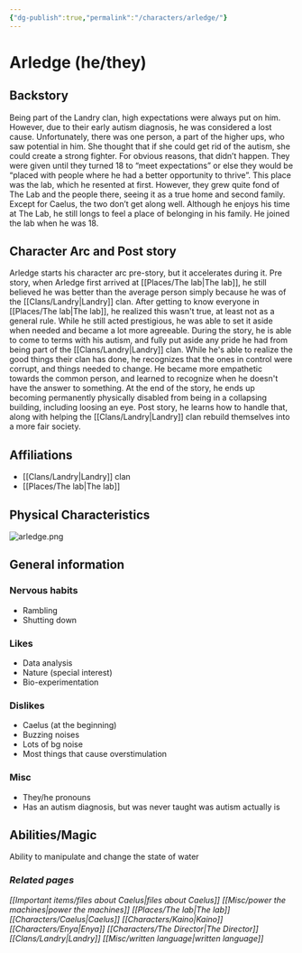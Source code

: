 ```yaml
---
{"dg-publish":true,"permalink":"/characters/arledge/"}
---
```


# Arledge (he/they)
## Backstory
Being part of the Landry clan, high expectations were always put on him. However, due to their early autism diagnosis, he was considered a lost cause. Unfortunately, there was one person, a part of the higher ups, who saw potential in him. She thought that if she could get rid of the autism, she could create a strong fighter. For obvious reasons, that didn’t happen. They were given until they turned 18 to “meet expectations” or else they would be “placed with people where he had a better opportunity to thrive”. This place was the lab, which he resented at first. However, they grew quite fond of The Lab and the people there, seeing it as a true home and second family. Except for Caelus, the two don’t get along well. Although he enjoys his time at The Lab, he still longs to feel a place of belonging in his family. He joined the lab when he was 18.
## Character Arc and Post story
Arledge starts his character arc pre-story, but it accelerates during it. Pre story, when Arledge first arrived at [[Places/The lab\|The lab]], he still believed he was better than the average person simply because he was of the [[Clans/Landry\|Landry]] clan. After getting to know everyone in [[Places/The lab\|The lab]], he realized this wasn't true, at least not as a general rule. While he still acted prestigious, he was able to set it aside when needed and became a lot more agreeable. During the story, he is able to come to terms with his autism, and fully put aside any pride he had from being part of the [[Clans/Landry\|Landry]] clan. While he's able to realize the good things their clan has done, he recognizes that the ones in control were corrupt, and things needed to change. He became more empathetic towards the common person, and learned to recognize when he doesn't have the answer to something. At the end of the story, he ends up becoming permanently physically disabled from being in a collapsing building, including loosing an eye. Post story, he learns how to handle that, along with helping the [[Clans/Landry\|Landry]] clan rebuild themselves into a more fair society.
## Affiliations
- [[Clans/Landry\|Landry]] clan
- [[Places/The lab\|The lab]]
## Physical Characteristics
![arledge.png](/img/user/pngs/arledge.png)
## General information
### Nervous habits
- Rambling
- Shutting down
### Likes
- Data analysis
- Nature (special interest)
- Bio-experimentation
### Dislikes
- Caelus (at the beginning)
- Buzzing noises
- Lots of bg noise
- Most things that cause overstimulation
### Misc
- They/he pronouns
- Has an autism diagnosis, but was never taught was autism actually is
## Abilities/Magic
Ability to manipulate and change the state of water

### *Related pages*
*[[Important items/files about Caelus\|files about Caelus]]*
*[[Misc/power the machines\|power the machines]]*
*[[Places/The lab\|The lab]]*
*[[Characters/Caelus\|Caelus]]*
*[[Characters/Kaino\|Kaino]]*
*[[Characters/Enya\|Enya]]*
*[[Characters/The Director\|The Director]]*
*[[Clans/Landry\|Landry]]*
*[[Misc/written language\|written language]]*